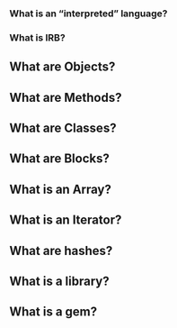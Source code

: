 ### What is an “interpreted” language?

### What is IRB?

## What are Objects?

## What are Methods?

## What are Classes?

## What are Blocks?

## What is an Array?

## What is an Iterator?

## What are hashes?

## What is a library?

## What is a gem?
